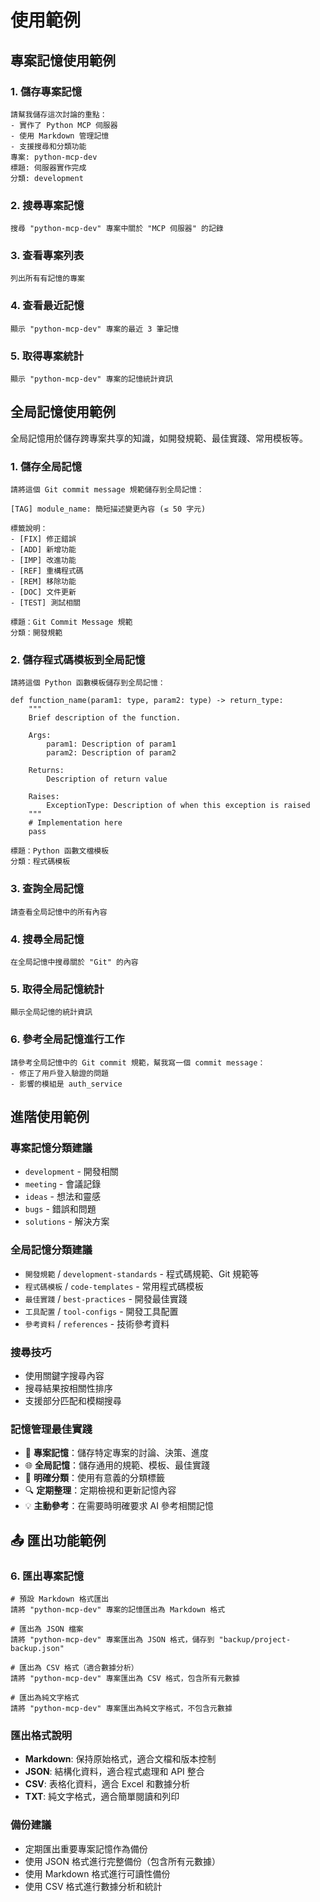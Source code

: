 # 使用範例

## 專案記憶使用範例

### 1. 儲存專案記憶
```
請幫我儲存這次討論的重點：
- 實作了 Python MCP 伺服器
- 使用 Markdown 管理記憶
- 支援搜尋和分類功能
專案: python-mcp-dev
標題: 伺服器實作完成
分類: development
```

### 2. 搜尋專案記憶
```
搜尋 "python-mcp-dev" 專案中關於 "MCP 伺服器" 的記錄
```

### 3. 查看專案列表
```
列出所有有記憶的專案
```

### 4. 查看最近記憶
```
顯示 "python-mcp-dev" 專案的最近 3 筆記憶
```

### 5. 取得專案統計
```
顯示 "python-mcp-dev" 專案的記憶統計資訊
```

## 全局記憶使用範例

全局記憶用於儲存跨專案共享的知識，如開發規範、最佳實踐、常用模板等。

### 1. 儲存全局記憶
```
請將這個 Git commit message 規範儲存到全局記憶：

[TAG] module_name: 簡短描述變更內容 (≤ 50 字元)

標籤說明：
- [FIX] 修正錯誤
- [ADD] 新增功能  
- [IMP] 改進功能
- [REF] 重構程式碼
- [REM] 移除功能
- [DOC] 文件更新
- [TEST] 測試相關

標題：Git Commit Message 規範
分類：開發規範
```

### 2. 儲存程式碼模板到全局記憶
```
請將這個 Python 函數模板儲存到全局記憶：

def function_name(param1: type, param2: type) -> return_type:
    """
    Brief description of the function.
    
    Args:
        param1: Description of param1
        param2: Description of param2
        
    Returns:
        Description of return value
        
    Raises:
        ExceptionType: Description of when this exception is raised
    """
    # Implementation here
    pass

標題：Python 函數文檔模板
分類：程式碼模板
```

### 3. 查詢全局記憶
```
請查看全局記憶中的所有內容
```

### 4. 搜尋全局記憶
```
在全局記憶中搜尋關於 "Git" 的內容
```

### 5. 取得全局記憶統計
```
顯示全局記憶的統計資訊
```

### 6. 參考全局記憶進行工作
```
請參考全局記憶中的 Git commit 規範，幫我寫一個 commit message：
- 修正了用戶登入驗證的問題
- 影響的模組是 auth_service
```

## 進階使用範例

### 專案記憶分類建議
- `development` - 開發相關
- `meeting` - 會議記錄
- `ideas` - 想法和靈感
- `bugs` - 錯誤和問題
- `solutions` - 解決方案

### 全局記憶分類建議
- `開發規範` / `development-standards` - 程式碼規範、Git 規範等
- `程式碼模板` / `code-templates` - 常用程式碼模板
- `最佳實踐` / `best-practices` - 開發最佳實踐
- `工具配置` / `tool-configs` - 開發工具配置
- `參考資料` / `references` - 技術參考資料

### 搜尋技巧
- 使用關鍵字搜尋內容
- 搜尋結果按相關性排序
- 支援部分匹配和模糊搜尋

### 記憶管理最佳實踐
- 🎯 **專案記憶**：儲存特定專案的討論、決策、進度
- 🌐 **全局記憶**：儲存通用的規範、模板、最佳實踐
- 📝 **明確分類**：使用有意義的分類標籤
- 🔍 **定期整理**：定期檢視和更新記憶內容
- 💡 **主動參考**：在需要時明確要求 AI 參考相關記憶

## 📤 匯出功能範例

### 6. 匯出專案記憶
```
# 預設 Markdown 格式匯出
請將 "python-mcp-dev" 專案的記憶匯出為 Markdown 格式

# 匯出為 JSON 檔案
請將 "python-mcp-dev" 專案匯出為 JSON 格式，儲存到 "backup/project-backup.json"

# 匯出為 CSV 格式（適合數據分析）
請將 "python-mcp-dev" 專案匯出為 CSV 格式，包含所有元數據

# 匯出為純文字格式
請將 "python-mcp-dev" 專案匯出為純文字格式，不包含元數據
```

### 匯出格式說明
- **Markdown**: 保持原始格式，適合文檔和版本控制
- **JSON**: 結構化資料，適合程式處理和 API 整合
- **CSV**: 表格化資料，適合 Excel 和數據分析
- **TXT**: 純文字格式，適合簡單閱讀和列印

### 備份建議
- 定期匯出重要專案記憶作為備份
- 使用 JSON 格式進行完整備份（包含所有元數據）
- 使用 Markdown 格式進行可讀性備份
- 使用 CSV 格式進行數據分析和統計